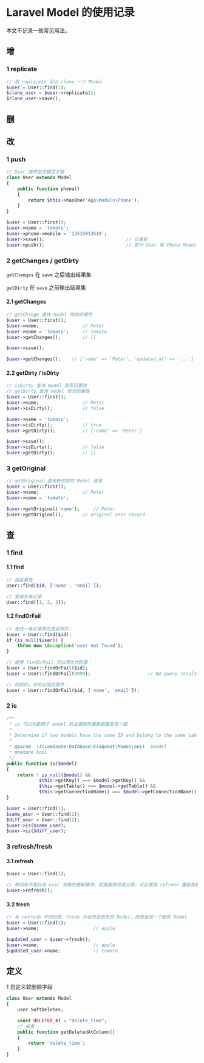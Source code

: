 # Laravel Model 的使用记录

本文不记录一些常见用法。


## 增

### 1 replicate

```php
// 用 replicate 可以 clone 一个 Model
$user = User::find(1);
$clone_user = $user->replicate();
$clone_user->save();
```


## 删




## 改

### 1 push

```php
// User 类中包含模型关联
class User extends Model
{
    public function phone()
    {
        return $this->hasOne('App\Models\Phone');
    }
}

$user = User::first();
$user->name = 'tomato';
$user->phone->mobile = '13515013510';
$user->save();                              // 仅更新
$user->push();                              // 更行 User 和 Phone Model
```

### 2 getChanges / getDirty

`getChanges` 在 `save` 之后输出结果集

`getDirty` 在 `save` 之前输出结果集

#### 2.1 getChanges

```php
// getChange 查询 model 修改的属性
$user = User::first();
$user->name;                // Peter
$user->name = 'tomato';     // tomato
$user->getChanges();        // []

$user->save();

$user->getChanges();    // ['name' => 'Peter', 'updated_at' => '...']
```

#### 2.2 getDirty / isDirty

```php
// isDirty 查询 model 是否已更改
// getDirty 查询 model 修改的属性
$user = User::first();
$user->name;                // Peter
$user->isDirty();           // false

$user->name = 'tomato';
$user->isDirty();           // true
$user->getDirty();          // ['name' => 'Peter']

$user->save();
$user->isDirty();           // false
$user->getDirty();          // []
```

### 3 getOriginal

```php
// getOriginal 查询修改前的 Model 信息
$user = User::first();
$user->name;                // Peter
$user->name = 'tomato';

$user->getOriginal('name');     // Peter
$user->getOriginal();       // original user record
```


## 查

### 1 find

#### 1.1 find

```php
// 指定属性
User::find($id, ['name', 'email']);

// 查询多条记录
User::find([1, 2, 3]);
```

#### 1.2 findOrFail

```php
// 查找一条记录原先是这样的：
$user = User::find($id);
if (is_null($user)) {
    throw new \Exception('user not found');
}

// 使用 findOrFail 可以简化代码量：
$user = User::findOrFail($id);      
$user = User::findOrFail(9999);                     // No query results for model [App\\Models\\User] 9999

// 同样的，也可以指定属性：
$user = User::findOrFail($id, ['name', 'email']);
```

### 2 is

```php
/**
 * is 可以判断两个 model 的主键和所属数据表是否一致
 * 
 * Determine if two models have the same ID and belong to the same table.
 *
 * @param  \Illuminate\Database\Eloquent\Model|null  $model
 * @return bool
 */
public function is($model)
{
    return ! is_null($model) &&
            $this->getKey() === $model->getKey() &&
            $this->getTable() === $model->getTable() &&
            $this->getConnectionName() === $model->getConnectionName();
}
```

```php
$user = User::find(1);
$same_user = User::find(1);
$diff_user = User::find(2);
$user->is($same_user);
$user->is($diff_user);
```

### 3 refresh/fresh

#### 3.1 refresh

```php
$user = User::find(1);

// 中间有不是针对 user 对象的更新操作，如直接修改表记录，可以使用 refresh 重新加载 Model
$user->refresh();
```

#### 3.2 fresh

```php
// 与 refresh 不同的是，fresh 不会改变原来的 Model，而是返回一个新的 Model
$user = User::find(1);
$user->name;                    // apple

$updated_user = $user->fresh();
$user->name;                    // apple
$updated_user->name;            // tomato
```

## 定义

1 自定义软删除字段

```php
class User extends Model
{
    user SoftDeletes;

    const DELETED_AT = "delete_time";
    // 或者
    public function getDeletedAtColumn()
    {
        return 'delete_time';
    }
}
```